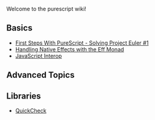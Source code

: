 Welcome to the purescript wiki!

## Basics

- [First Steps With PureScript - Solving Project Euler #1](https://github.com/purescript/purescript/wiki/First-Steps-With-PureScript---Solving-Project-Euler-%231)
- [Handling Native Effects with the Eff Monad]()
- [JavaScript Interop](https://github.com/purescript/purescript/wiki/JavaScript-Interop)

## Advanced Topics

## Libraries

- [QuickCheck](https://github.com/purescript/purescript/wiki/Test-your-Javascript-with-QuickCheck)

